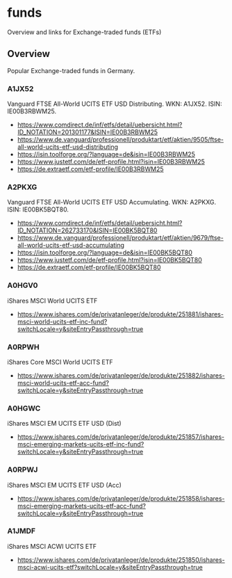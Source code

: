 # funds
Overview and links for Exchange-traded funds (ETFs)

## Overview
Popular Exchange-traded funds in Germany.

### A1JX52
Vanguard FTSE All-World UCITS ETF USD Distributing. WKN: A1JX52. ISIN: IE00B3RBWM25.
- https://www.comdirect.de/inf/etfs/detail/uebersicht.html?ID_NOTATION=201301177&ISIN=IE00B3RBWM25
- https://www.de.vanguard/professionell/produktart/etf/aktien/9505/ftse-all-world-ucits-etf-usd-distributing
- https://isin.toolforge.org/?language=de&isin=IE00B3RBWM25
- https://www.justetf.com/de/etf-profile.html?isin=IE00B3RBWM25
- https://de.extraetf.com/etf-profile/IE00B3RBWM25

### A2PKXG
Vanguard FTSE All-World UCITS ETF USD Accumulating. WKN: A2PKXG. ISIN: IE00BK5BQT80.
- https://www.comdirect.de/inf/etfs/detail/uebersicht.html?ID_NOTATION=262733170&ISIN=IE00BK5BQT80
- https://www.de.vanguard/professionell/produktart/etf/aktien/9679/ftse-all-world-ucits-etf-usd-accumulating
- https://isin.toolforge.org/?language=de&isin=IE00BK5BQT80
- https://www.justetf.com/de/etf-profile.html?isin=IE00BK5BQT80
- https://de.extraetf.com/etf-profile/IE00BK5BQT80

### A0HGV0
iShares MSCI World UCITS ETF
- https://www.ishares.com/de/privatanleger/de/produkte/251881/ishares-msci-world-ucits-etf-inc-fund?switchLocale=y&siteEntryPassthrough=true

### A0RPWH
iShares Core MSCI World UCITS ETF
- https://www.ishares.com/de/privatanleger/de/produkte/251882/ishares-msci-world-ucits-etf-acc-fund?switchLocale=y&siteEntryPassthrough=true

### A0HGWC
iShares MSCI EM UCITS ETF USD (Dist)
- https://www.ishares.com/de/privatanleger/de/produkte/251857/ishares-msci-emerging-markets-ucits-etf-inc-fund?switchLocale=y&siteEntryPassthrough=true

### A0RPWJ
iShares MSCI EM UCITS ETF USD (Acc)
- https://www.ishares.com/de/privatanleger/de/produkte/251858/ishares-msci-emerging-markets-ucits-etf-acc-fund?switchLocale=y&siteEntryPassthrough=true

### A1JMDF
iShares MSCI ACWI UCITS ETF
- https://www.ishares.com/de/privatanleger/de/produkte/251850/ishares-msci-acwi-ucits-etf?switchLocale=y&siteEntryPassthrough=true
